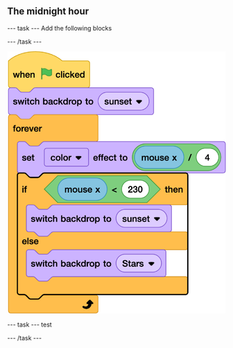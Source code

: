 ## The midnight hour

--- task ---
Add the following blocks

--- /task ---

![ALT TEXT](images/4.png)

--- task ---
test

--- /task ---
